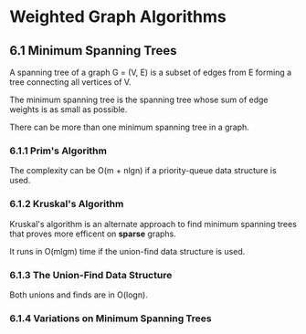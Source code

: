 Weighted Graph Algorithms
=========================

6.1 Minimum Spanning Trees
--------------------------

A spanning tree of a graph G = (V, E) is a subset of edges from E forming a tree connecting all vertices of V.   

The minimum spanning tree is the spanning tree whose sum of edge weights is as small as possible.   

There can be more than one minimum spanning tree in a graph.

### 6.1.1 Prim's Algorithm

The complexity can be O(m + nlgn) if a priority-queue data structure is used.

### 6.1.2 Kruskal's Algorithm

Kruskal's algorithm is an alternate approach to find minimum spanning trees that proves more efficent on **sparse** graphs.

It runs in O(mlgm) time if the union-find data structure is used.

### 6.1.3 The Union-Find Data Structure

Both unions and finds are in O(logn).

### 6.1.4 Variations on Minimum Spanning Trees
